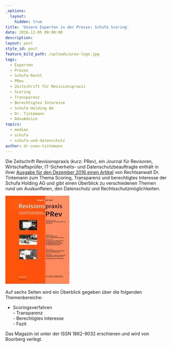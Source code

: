 ```yaml
---
_options:
  layout:
    hidden: true
title: 'Unsere Experten in der Presse: Schufa Scoring'
date: 2016-12-05 00:00:00
description:
layout: post
style_id: post
feature_bild_path: /uploads/prev-logo.jpg
tags:
  - Experten
  - Presse
  - Schufa-Recht
  - PRev
  - Zeitschrift für Revisionspraxis
  - Scoring
  - Transparenz
  - Berechtigtes Interesse
  - Schufa Holding AG
  - Dr. Tintemann
  - AdvoAdvice
topics:
  - medien
  - schufa
  - schufa-und-datenschutz
author: dr-sven-tintemann
---
```



Die Zeitschrift Revisionspraxis (kurz: PRev), ein Journal für Revisoren, Wirtschaftsprüfer, IT-Sicherheits- und Datenschutzbeauftragte enthält in ihrer [Ausgabe für den Dezember 2016 einen Artikel](http://tintemann.de/wp-content/uploads/2017/03/PRev-2016-343-ff.-Scoring-Transparenz-Schufa-Holding-AG.pdf) von Rechtsanwalt Dr. Tintemann zum Thema Scoring, Transparenz und berechtigtes Interesse der Schufa Holding AG und gibt einen Überblick zu verschiedenen Themen rund um Auskunfteien, den Datenschutz und Rechtsschutzmöglichkeiten.

[![PREV Zeitschrift - Fremde Marke](/uploads/versions/prev-logo---x----200-275x---.jpg)](http://tintemann.de/wp-content/uploads/2017/03/PRev-2016-343-ff.-Scoring-Transparenz-Schufa-Holding-AG.pdf)

Auf sechs Seiten wird ein Überblick gegeben über die folgenden Themenbereiche:

* Scoringsverfahren
  <br>- Transparenz
  <br>- Berechtigtes Interesse
  <br>- Fazit

Das Magazin ist unter der ISSN 1862-9032 erschienen und wird von Boorberg verlegt.